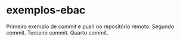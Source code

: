 # exemplos-ebac

Primeiro exemplo de commit e push no repositório remoto.
Segundo commit.
Terceiro commit.
Quarto commit.

